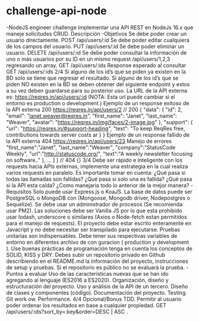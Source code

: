 # challenge-api-node
-NodeJS engineer challenge
Implementar una API REST en NodeJs 16.x que maneje solicitudes CRUD.
Descripción
-Objetivos
Se debe poder crear un usuario directamente.
POST /api/users/:id
Se debe poder editar cualquiera de los campos del usuario.
PUT /api/users/:id
Se debe poder eliminar un usuario.
DELETE /api/users/:id
Se debe poder consultar la información de uno o más usuarios por su ID en un mismo
request /api/users/1,2,3 regresando un array.
GET /api/users/:ids
Response esperado al consultar GET /api/users/:ids
2/4
Si alguno de los id’s que se piden ya existen en la BD solo se tiene que regresar el
resultado.
Si alguno de los id’s que se piden NO existen en la BD se deben obtener del siguiente
endpoint y estos a su vez deben guardarse para su posterior uso.
La URL de la API externa es: https://reqres.in/api/users/:id (NOTA: Esta url
puede cambiar si el entorno es production o development )
Ejemplo de un response exitoso de la API externa 200
https://reqres.in/api/users/2
// 200
{
"data": {
"id": 2,
"email": "janet.weaver@reqres.in", "first_name": "Janet",
"last_name": "Weaver",
"avatar": "https://reqres.in/img/faces/2-image.jpg" },
"support": {
"url": "https://reqres.in/#support-heading", "text": "To keep ReqRes free, contributions towards server costs ar
}
}
Ejemplo de un response fallido de la API externa 404
https://reqres.in/api/users/23
Manejo de errores
"first_name":"Janet",
"last_name":"Weaver",
"company":"StatusCode Weekly",
"url":"http://statuscode.org/", "text":"A weekly newsletter focusing on software.."
},
...
]
}
// 404
{}
3/4
Debe ser rápido e inteligente con los requests hacia APIs externas, implemente una estrategia
en la cual realiza varios requests en paralelo. Es importante tomar en cuenta:
¿Qué pasa si todas las llamadas son fallidas?
¿Qué pasa si solo una es fallida?
¿Qué pasa si la API esta caida?
¿Como manejaria todo lo anterior de la mejor manera?
-Requisitos
Solo puede usar Express.js o KoaJS.
La base de datos puede ser PostgreSQL o MongoDB con (Mongoose, Mongodb driver, Nodepostgres o Sequelize).
Se debe usar un administrador de procesos (Se recomienda usar PM2).
Las soluciones debe ser Vanilla JS por lo que esta prohibido usar lodash, underscore o
similares (Axios o Node-fetch estan permitidos para el manejo de requests).
El proyecto debe estar escrito enteramente en Javacript y no debe necesitar ser transpilado
para ejecutarse.
Pruebas unitarias son indispensables.
Debe tener sus respectivas variables de entorno en diferentes archivo de con guracion
( production y development ).
Use buenas prácticas de programación tenga en cuenta los conceptos de SOLID, KISS y DRY.
Debes subir un repositorio privado en Github describiendo en el README.md la información
del proyecto, instrucciones de setup y pruebas. Si el repositorio es público no se evaluará
la prueba.
-Puntos a evaluar
Uso de las caracteristicas nuevas que se han ido agregando al lenguaje (ES2016 a ES2020).
Organización, diseño y estructuración del proyecto.
Uso y análisis de la API de un tercero.
Diseño de clases y componentes (código).
Documentación del proyecto.
Testing.
Git work ow.
Performance.
4/4
Opcional/Bonus
TDD.
Permitir al usuario poder ordenar los resultados en base a cualquier propiedad.
GET /api/users/:ids?sort_by=:key&order=DESC | ASC .
